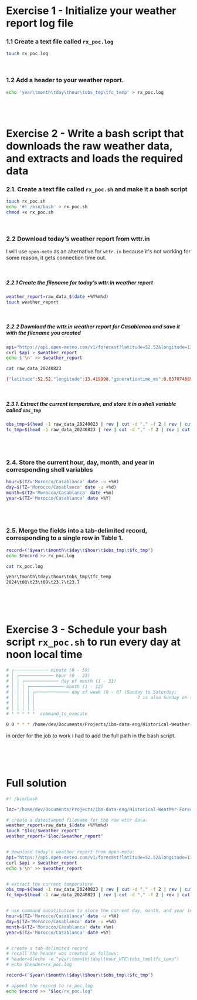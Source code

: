 
# Exercise 1 - Initialize your weather report log file
### 1.1 Create a text file called `rx_poc.log`

```bash
touch rx_poc.log
```

<br/>

### 1.2 Add a header to your weather report.

```bash
echo 'year\tmonth\tday\thour\tobs_tmp\tfc_temp' > rx_poc.log
```


<br/>
<br/>

# Exercise 2 - Write a bash script that downloads the raw weather data, and extracts and loads the required data

### 2.1. Create a text file called `rx_poc.sh` and make it a bash script

```bash
touch rx_poc.sh
echo '#! /bin/bash' > rx_poc.sh
chmod +x rx_poc.sh
```

<br/>

### 2.2 Download today’s weather report from wttr.in
I will use `open-meto` as an alternative for `wttr.in` because it's not working for some reason, it gets connection time out.

<br/>

##### 2.2.1 Create the filename for today’s wttr.in weather report

```bash
weather_report=raw_data_$(date +%Y%m%d)
touch weather_report
```

<br/>

##### 2.2.2 Download the wttr.in weather report for Casablanca and save it with the filename you created

```bash
api="https://api.open-meteo.com/v1/forecast?latitude=52.52&longitude=13.41&current=temperature_2m,wind_speed_10m"
curl $api > $weather_report
echo $'\n' >> $weather_report
```


```bash
cat raw_data_20240823

{"latitude":52.52,"longitude":13.419998,"generationtime_ms":0.03707408905029297,"utc_offset_seconds":0,"timezone":"GMT","timezone_abbreviation":"GMT","elevation":38.0,"current_units":{"time":"iso8601","interval":"seconds","temperature_2m":"°C","wind_speed_10m":"km/h"},"current":{"time":"2024-08-23T08:30","interval":900,"temperature_2m":21.9,"wind_speed_10m":14.3}}
```

<br/>

##### 2.3.1. Extract the current temperature, and store it in a shell variable called `obs_tmp`

```bash
obs_tmp=$(head -1 raw_data_20240823 | rev | cut -d "," -f 2 | rev | cut -d ":" -f 2)
fc_tmp=$(head -1 raw_data_20240823 | rev | cut -d "," -f 2 | rev | cut -d ":" -f 2)
```

<br/>
<br/>

### 2.4. Store the current hour, day, month, and year in corresponding shell variables

```bash
hour=$(TZ='Morocco/Casablanca' date -u +%H) 
day=$(TZ='Morocco/Casablanca' date -u +%d) 
month=$(TZ='Morocco/Casablanca' date +%m)
year=$(TZ='Morocco/Casablanca' date +%Y)
```

<br/>
<br/>

### 2.5. Merge the fields into a tab-delimited record, corresponding to a single row in **Table 1**.

```bash
record=("$year\t$month\t$day\t$hour\t$obs_tmp\t$fc_tmp")
echo $record >> rx_poc.log
```

```bash
cat rx_poc.log

year\tmonth\tday\thour\tobs_tmp\tfc_temp
2024\t08\t23\t09\t23.7\t23.7
```

<br/>
<br/>
<br/>

# Exercise 3 - Schedule your bash script `rx_poc.sh` to run every day at noon local time

```bash
# ┌───────────── minute (0 - 59)
# │ ┌───────────── hour (0 - 23)
# │ │ ┌───────────── day of month (1 - 31)
# │ │ │ ┌───────────── month (1 - 12)
# │ │ │ │ ┌───────────── day of week (0 - 6) (Sunday to Saturday;
# │ │ │ │ │                                       7 is also Sunday on some systems)
# │ │ │ │ │
# │ │ │ │ │
# * * * * *  command_to_execute

0 0 * * * /home/dev/Documents/Projects/ibm-data-eng/Historical-Weather-Forecast-Comparison-to-Actuals/rx_poc.sh
```

in order for the job to work i had to add the full path in the bash script.

<br/>
<br/>
<br/>

# Full solution
```bash
#! /bin/bash

loc="/home/dev/Documents/Projects/ibm-data-eng/Historical-Weather-Forecast-Comparison-to-Actuals"

# create a datestamped filename for the raw wttr data:
weather_report=raw_data_$(date +%Y%m%d)
touch "$loc/$weather_report"
weather_report="$loc/$weather_report"


# download today's weather report from open-meto:
api="https://api.open-meteo.com/v1/forecast?latitude=52.52&longitude=13.41&current=temperature_2m,wind_speed_10m"
curl $api > $weather_report
echo $'\n' >> $weather_report


# extract the current temperature 
obs_tmp=$(head -1 raw_data_20240823 | rev | cut -d "," -f 2 | rev | cut -d ":" -f 2)
fc_tmp=$(head -1 raw_data_20240823 | rev | cut -d "," -f 2 | rev | cut -d ":" -f 2)


# use command substitution to store the current day, month, and year in corresponding shell variables:
hour=$(TZ='Morocco/Casablanca' date -u +%H)
day=$(TZ='Morocco/Casablanca' date -u +%d)
month=$(TZ='Morocco/Casablanca' date +%m)
year=$(TZ='Morocco/Casablanca' date +%Y)


# create a tab-delimited record
# recall the header was created as follows:
# header=$(echo -e "year\tmonth\tday\thour_UTC\tobs_tmp\tfc_temp")
# echo $header>rx_poc.log

record=("$year\t$month\t$day\t$hour\t$obs_tmp\t$fc_tmp")

# append the record to rx_poc.log
echo $record >> "$loc/rx_poc.log"
```
